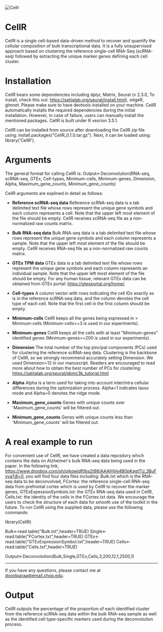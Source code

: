 ![Cellr](https://user-images.githubusercontent.com/24727526/65530825-aaaf0b00-dec6-11e9-9531-ca8a72a9abd4.JPG)

# CellR
CellR is a single cell-based data-driven method to recover and quantify the cellular composition of bulk transcriptional data. It is a fully unsupervised approach based on clustering the reference single-cell RNA-Seq (scRNA-seq) followed by extracting the unique marker genes defining each cell cluster. 


# Installation
CellR bears some dependencies including dplyr, Matrix, Seurat (v 2.3.0, To install, check this out: https://satijalab.org/seurat/install.html), edgeR, glmnet. Please make sure to have devtools installed on your machine. CellR automatically installs the required dependencies during the initial installation. However, in case of failure, users can manually install the mentioned packages. CellR is built under R vesrion 3.5.1.

CellR can be installed from source after downloading the CellR zip file using: install.packages("CellR_0.1.0.tar.gz"). Next, it can be loaded using: library('CellR').
# Arguments
The general format for calling CellR is: 
Output<-Deconvolution(RNA-seq, scRNA-seq, GTEx, Cell-types, Minimum-cells, Minimum-genes, Dimension, Alpha, Maximum_gene_counts, Minimum_gene_counts)

CellR arguments are explined in detail as follows:
* **Reference scRNA-seq data**
Reference scRNA-seq data is a tab delimited text file whose rows represent the unique gene symbols and each column represents a cell. Note that the upper left most element of the file should be empty.
CellR receives scRNA-seq file as a non-normalized raw counts matrix.

* **Bulk RNA-seq data**
Bulk RNA-seq data is a tab delimited text file whose rows represent the unique gene symbols and each column represents a sample. Note that the upper left most element of the file should be empty.
CellR receives RNA-seq file as a non-normalized raw counts matrix.

* **GTEx TPM data**
GTEx data is a tab delimited text file whose rows represent the unique gene symbols and each column represents an individual sample. Note that the upper left most element of the file should be empty. For any human tissue, relevant GTEx data can be obtained from GTEx portal: https://gtexportal.org/home/.

* **Cell-types**
A column vector with rows indicating the cell IDs exactly as is in the reference scRNA-seq data, and the column denotes the cell type of each cell. Note that the first cell in the first column should be empty.

* **Minimum-cells**
CellR keeps all the genes being expressed in > Minimum-cells (Minimum-cells>=3 is used in our experiments).

* **Minimum-genes**
CellR keeps all the cells with at least "Minimum-genes" identified genes (Minimum-genes>=200 is used in our experiments).

* **Dimension**
The total number of the top pincipal components (PCs) used for clustering the reference scRNA-seq data. Clustering is the backbone of CellR, so we strongly recommend accurately setting Dimension. We used Dimension=12 in our manuscript. Readers are encouraged to read more about how to obtain the best number of PCs for clustering: https://satijalab.org/seurat/pbmc3k_tutorial.html

* **Alpha**
Alpha is a term used for taking into account inter/intra cellular differences during the optimization process. Alpha=1 indicates lasso mode and Alpha=0 denotes the ridge mode.

* **Maximum_gene_counts**
Genes with unique counts over 'Maximum_gene_counts' will be filtered out.

* **Minimum_gene_counts**
Genes with unique counts less than 'Minimum_gene_counts' will be filtered out.

# A real example to run
For convenient use of CellR, we have created a data repository which contains the data on Alzheimer's bulk RNA-seq data being used in the paper. In the following link, https://www.dropbox.com/sh/pikqwjdf0bs2t88/AAAlHVe4B0pKagtTU_3BuFvva?dl=0, you will find four data files including: Bulk.txt which is the RNA-seq data to be deconvolved, FCortex: the reference single-cell RNA-seq data from prefrontal cortex which is used by CellR to recover the marker genes, GTExExpessionSymbols.txt: the GTEx RNA-seq data used in CellR, Cells.txt: the identity of the cells in the FCortex.txt data. We encourage the users to check the structure of each data for smooth use of the toolkit in the future.
To run CellR using the supplied data, please use the following commands:

library(CellR)

Bulk<-read.table("Bulk.txt",header=TRUE)
Single<-read.table("FCortex.txt",header=TRUE)
GTEx<-read.table("GTExExpressionSymbol.txt",header=TRUE)
Cells<-read.table("Cells.txt",header=TRUE)

Output<-Deconvolution(Bulk,Single,GTEx,Cells,3,200,12,1,2500,1)

------------------------------------------------------------------------------------------------------------------------
If you have any questions, please contact me at doostparaa@email.chop.edu.



# Output
CellR outputs the percentage of the proportion of each identified cluster from the reference scRNA-seq data within the bulk RNA-seq sample as well as the identified cell type-specific markers used during the deconvolution process.
